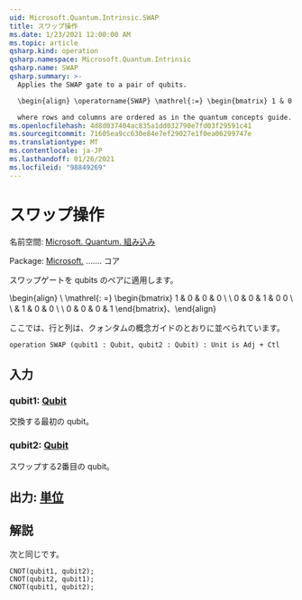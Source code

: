 ```yaml
---
uid: Microsoft.Quantum.Intrinsic.SWAP
title: スワップ操作
ms.date: 1/23/2021 12:00:00 AM
ms.topic: article
qsharp.kind: operation
qsharp.namespace: Microsoft.Quantum.Intrinsic
qsharp.name: SWAP
qsharp.summary: >-
  Applies the SWAP gate to a pair of qubits.

  \begin{align} \operatorname{SWAP} \mathrel{:=} \begin{bmatrix} 1 & 0 & 0 & 0 \\\\ 0 & 0 & 1 & 0 \\\\ 0 & 1 & 0 & 0 \\\\ 0 & 0 & 0 & 1 \end{bmatrix}, \end{align}

  where rows and columns are ordered as in the quantum concepts guide.
ms.openlocfilehash: 4d8d037404ac835a1dd032790e7fd03f29591c41
ms.sourcegitcommit: 71605ea9cc630e84e7ef29027e1f0ea06299747e
ms.translationtype: MT
ms.contentlocale: ja-JP
ms.lasthandoff: 01/26/2021
ms.locfileid: "98849269"
---
```

# <a name="swap-operation"></a>スワップ操作

名前空間: [Microsoft. Quantum. 組み込み](xref:Microsoft.Quantum.Intrinsic)

Package: [Microsoft.](https://nuget.org/packages/Microsoft.Quantum.QSharp.Core) ....... コア


スワップゲートを qubits のペアに適用します。

\begin{align} \ \mathrel{: =} \begin{bmatrix} 1 & 0 & 0 & 0 \\ \\ 0 & 0 & 1 & 0 0 \\ \\ & 1 & 0 & 0 \\ \\ 0 & 0 & 0 & 1 \end{bmatrix}、\end{align}

ここでは、行と列は、クォンタムの概念ガイドのとおりに並べられています。

```qsharp
operation SWAP (qubit1 : Qubit, qubit2 : Qubit) : Unit is Adj + Ctl
```


## <a name="input"></a>入力

### <a name="qubit1--qubit"></a>qubit1: [Qubit](xref:microsoft.quantum.lang-ref.qubit)

交換する最初の qubit。


### <a name="qubit2--qubit"></a>qubit2: [Qubit](xref:microsoft.quantum.lang-ref.qubit)

スワップする2番目の qubit。



## <a name="output--unit"></a>出力: [単位](xref:microsoft.quantum.lang-ref.unit)



## <a name="remarks"></a>解説

次と同じです。

```qsharp
CNOT(qubit1, qubit2);
CNOT(qubit2, qubit1);
CNOT(qubit1, qubit2);
```